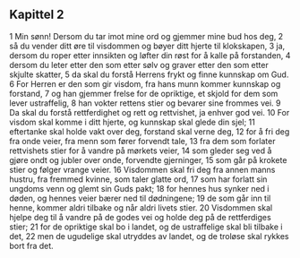 ## Kapittel 2

1 Min sønn! Dersom du tar imot mine ord og gjemmer mine bud hos deg, 
2 så du vender ditt øre til visdommen og bøyer ditt hjerte til klokskapen, 
3 ja, dersom du roper etter innsikten og løfter din røst for å kalle på forstanden, 
4 dersom du leter etter den som etter sølv og graver etter den som etter skjulte skatter, 
5 da skal du forstå Herrens frykt og finne kunnskap om Gud. 
6 For Herren er den som gir visdom, fra hans munn kommer kunnskap og forstand, 
7 og han gjemmer frelse for de opriktige, et skjold for dem som lever ustraffelig, 
8 han vokter rettens stier og bevarer sine frommes vei. 
9 Da skal du forstå rettferdighet og rett og rettvishet, ja enhver god vei. 
10 For visdom skal komme i ditt hjerte, og kunnskap skal glede din sjel; 
11 eftertanke skal holde vakt over deg, forstand skal verne deg, 
12 for å fri deg fra onde veier, fra menn som fører forvendt tale, 
13 fra dem som forlater rettvishets stier for å vandre på mørkets veier, 
14 som gleder seg ved å gjøre ondt og jubler over onde, forvendte gjerninger, 
15 som går på krokete stier og følger vrange veier. 
16 Visdommen skal fri deg fra annen manns hustru, fra fremmed kvinne, som taler glatte ord, 
17 som har forlatt sin ungdoms venn og glemt sin Guds pakt; 
18 for hennes hus synker ned i døden, og hennes veier bærer ned til dødningene; 
19 de som går inn til henne, kommer aldri tilbake og når aldri livets stier. 
20 Visdommen skal hjelpe deg til å vandre på de godes vei og holde deg på de rettferdiges stier; 
21 for de opriktige skal bo i landet, og de ustraffelige skal bli tilbake i det, 
22 men de ugudelige skal utryddes av landet, og de troløse skal rykkes bort fra det.